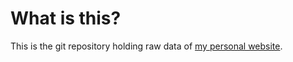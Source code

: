 # What is this?

This is the git repository holding raw data of [my personal website](https://januslin.me).
